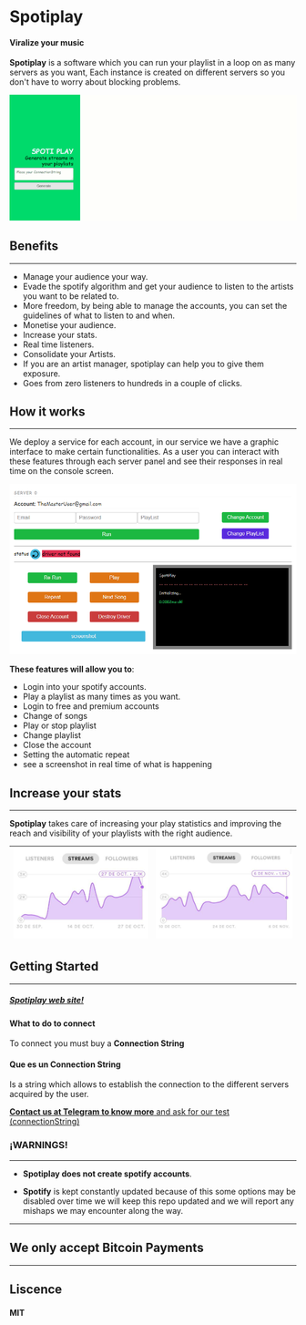 # Spotiplay
#### Viralize your music

__Spotiplay__ is a software which you can run your playlist in a loop on as many servers as you want,
Each instance is created on different servers so you don't have to worry about blocking problems.

[![Screenshot](spotiplayadmin.gif)](https://dev-explosion.github.io/Spotiplay/admin)

## Benefits
___

* Manage your audience your way.
* Evade the spotify algorithm and get your audience to listen to the artists you want to be related to.
* More freedom, by being able to manage the accounts, you can set the guidelines of what to listen to and when.
* Monetise your audience.
* Increase your stats.
* Real time listeners.
* Consolidate your Artists.
* If you are an artist manager, spotiplay can help you to give them exposure.
* Goes from zero listeners to hundreds in a couple of clicks.


## How it works
___
We deploy a service for each account, in our service we have a graphic interface to make certain functionalities.
As a user you can interact with these features through each server panel and see their responses in real time on the console screen.

[![stats](card.png)](https://dev-explosion.github.io/Spotiplay/admin)

__These features will allow you to__:

* Login into your spotify accounts.
* Play a playlist as many times as you want.
* Login to free and premium accounts
* Change of songs
* Play or stop playlist
* Change playlist
* Close the account
* Setting the automatic repeat 
* see a screenshot in real time of what is happening

## Increase your stats
___
__Spotiplay__ takes care of increasing your play statistics and improving the reach and visibility of your playlists with the right audience.

| ![stats](test_6.png) | ![stats2](stats_7.png) |
|:---:|:---:|

## Getting Started
___
##### [Spotiplay web site!](https://dev-explosion.github.io/Spotiplay/admin)

#### What to do to connect

To connect you must buy a __Connection String__

#### Que es un Connection String

Is a string which allows to establish the connection to the different servers acquired by the user.

[__Contact us at Telegram to know more__ and ask for our test (connectionString)]((https://dev-explosion.github.io/Spotiplay/admin))

### ¡WARNINGS!
___

* __Spotiplay does not create spotify accounts__.

* __Spotify__ is kept constantly updated because of this some options may be disabled over time we will keep this repo 
updated and we will report any mishaps we may encounter along the way.

___
## We only accept Bitcoin Payments
___

## Liscence 

#### MIT

